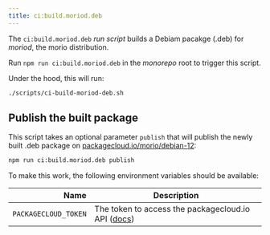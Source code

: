 ```yaml
--- 
title: ci:build.moriod.deb
---
```


The `ci:build.moriod.deb` _run script_ builds a Debiam pacakge (.deb) for
_moriod_, the morio distribution.

Run `npm run ci:build.moriod.deb` in the _monorepo_ root to trigger this script.

Under the hood, this will run:

```sh title="Terminal"
./scripts/ci-build-moriod-deb.sh
```

## Publish the built package

This script takes an optional parameter `publish` that will publish the newly
built .deb package on
[packagecloud.io/morio/debian-12](https://packagecloud.io/morio/debian-12):

```sh title="Terminal"
npm run ci:build.moriod.deb publish
```

To make this work, the following environment variables should be available:

| Name | Description |
| ----:| ----------- |
| `PACKAGECLOUD_TOKEN` | The token to access the packagecloud.io API ([docs](https://packagecloud.io/docs/api#api_tokens)) |

